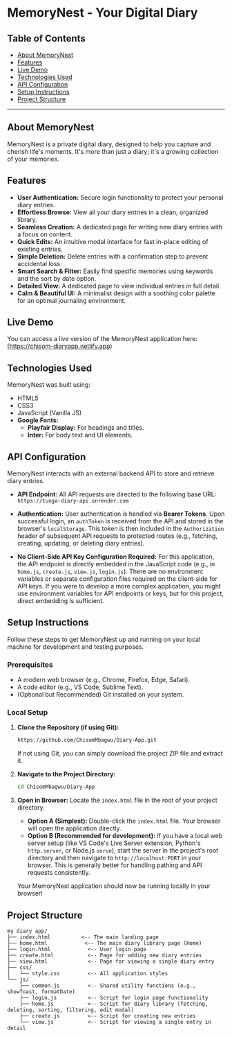 # MemoryNest - Your Digital Diary

## Table of Contents

- [About MemoryNest](#about-memorynest)
- [Features](#features)
- [Live Demo](#live-demo)
- [Technologies Used](#technologies-used)
- [API Configuration](#api-configuration)
- [Setup Instructions](#setup-instructions)
- [Project Structure](#project-structure)
---

## About MemoryNest

MemoryNest is a private digital diary, designed to help you capture and cherish life's moments. It's more than just a diary; it's a growing collection of your memories.

## Features

* **User Authentication:** Secure login functionality to protect your personal diary entries.
* **Effortless Browse:** View all your diary entries in a clean, organized library.
* **Seamless Creation:** A dedicated page for writing new diary entries with a focus on content.
* **Quick Edits:** An intuitive modal interface for fast in-place editing of existing entries.
* **Simple Deletion:** Delete entries with a confirmation step to prevent accidental loss.
* **Smart Search & Filter:** Easily find specific memories using keywords and the sort by date option.
* **Detailed View:** A dedicated page to view individual entries in full detail.
* **Calm & Beautiful UI:** A minimalist design with a soothing color palette for an optimal journaling environment.

## Live Demo

You can access a live version of the MemoryNest application here:
[https://chisom-diaryapp.netlify.app)

## Technologies Used

MemoryNest was built using:

* HTML5
* CSS3
* JavaScript (Vanilla JS)
* **Google Fonts:**
    * **Playfair Display:** For headings and titles.
    * **Inter:** For body text and UI elements.

## API Configuration

MemoryNest interacts with an external backend API to store and retrieve diary entries.

* **API Endpoint:**
    All API requests are directed to the following base URL:
    `https://tunga-diary-api.onrender.com`

* **Authentication:**
    User authentication is handled via **Bearer Tokens**. Upon successful login, an `authToken` is received from the API and stored in the browser's `localStorage`. This token is then included in the `Authorization` header of subsequent API requests to protected routes (e.g., fetching, creating, updating, or deleting diary entries).

* **No Client-Side API Key Configuration Required:**
    For this application, the API endpoint is directly embedded in the JavaScript code (e.g., in `home.js`, `create.js`, `view.js`, `login.js`). There are no environment variables or separate configuration files required on the client-side for API keys. If you were to develop a more complex application, you might use environment variables for API endpoints or keys, but for this project, direct embedding is sufficient.

## Setup Instructions

Follow these steps to get MemoryNest up and running on your local machine for development and testing purposes.

### Prerequisites

* A modern web browser (e.g., Chrome, Firefox, Edge, Safari).
* A code editor (e.g., VS Code, Sublime Text).
* (Optional but Recommended) Git installed on your system.

### Local Setup

1.  **Clone the Repository (if using Git):**
    ```bash
    https://github.com/ChisomMbagwu/Diary-App.git
    ```
    If not using Git, you can simply download the project ZIP file and extract it.

2.  **Navigate to the Project Directory:**
    ```bash
    cd ChisomMbagwu/Diary-App
    ```

3.  **Open in Browser:**
    Locate the `index.html` file in the root of your project directory.
    * **Option A (Simplest):** Double-click the `index.html` file. Your browser will open the application directly.
    * **Option B (Recommended for development):** If you have a local web server setup (like VS Code's Live Server extension, Python's `http.server`, or Node.js `serve`), start the server in the project's root directory and then navigate to `http://localhost:PORT` in your browser. This is generally better for handling pathing and API requests consistently.

    Your MemoryNest application should now be running locally in your browser!


## Project Structure

```
my diary app/
├── index.html          <-- The main landing page
├── home.html            <-- The main diary library page (Home)
├── login.html            <-- User login page
├── create.html           <-- Page for adding new diary entries
├── view.html             <-- Page for viewing a single diary entry
├── css/
│   └── style.css         <-- All application styles
└── js/
    ├── common.js         <-- Shared utility functions (e.g., showToast, formatDate)
    ├── login.js          <-- Script for login page functionality
    ├── home.js           <-- Script for diary library (fetching, deleting, sorting, filtering, edit modal)
    ├── create.js         <-- Script for creating new entries
    └── view.js           <-- Script for viewing a single entry in detail
```
